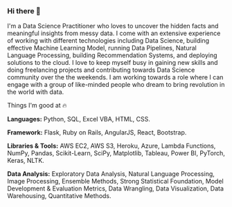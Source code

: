 ### Hi there 👋

I'm a Data Science Practitioner who loves to uncover the hidden facts and meaningful insights from messy data. I come with an extensive experience of working with different technologies including Data Science, building effective Machine Learning Model, running Data Pipelines, Natural Language Processing, building Recommendation Systems, and deploying solutions to the cloud. I love to keep myself busy in gaining new skills and doing freelancing projects and contributing towards Data Science community over the the weekends. I am working towards a role where I can engage with a group of like-minded people who dream to bring revolution in the world with data.

Things I'm good at 🔥

**Languages:** Python, SQL, Excel VBA, HTML, CSS.

**Framework:** Flask, Ruby on Rails, AngularJS, React, Bootstrap.

**Libraries & Tools:** AWS EC2, AWS S3, Heroku, Azure, Lambda Functions, NumPy, Pandas, Scikit-Learn, SciPy, Matplotlib, Tableau, Power BI, PyTorch, Keras, NLTK.

**Data Analysis:** Exploratory Data Analysis, Natural Language Processing, Image Processing, Ensemble Methods, Strong Statistical Foundation, Model Development & Evaluation Metrics, Data Wrangling, Data Visualization, Data Warehousing, Quantitative Methods.

<!--
**santnair0599/santnair0599** is a ✨ _special_ ✨ repository because its `README.md` (this file) appears on your GitHub profile.



Here are some ideas to get you started:

- 🔭 I’m currently working on ...
- 🌱 I’m currently learning ...
- 👯 I’m looking to collaborate on ...
- 🤔 I’m looking for help with ...
- 💬 Ask me about ...
- 📫 How to reach me: ...
- 😄 Pronouns: ...
- ⚡ Fun fact: ...
-->

